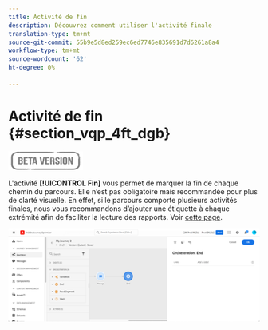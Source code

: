 ```yaml
---
title: Activité de fin
description: Découvrez comment utiliser l'activité finale
translation-type: tm+mt
source-git-commit: 55b9e5d8ed259ec6ed7746e835691d7d6261a8a4
workflow-type: tm+mt
source-wordcount: '62'
ht-degree: 0%

---
```


# Activité de fin {#section_vqp_4ft_dgb}

![](../assets/do-not-localize/badge.png)

L&#39;activité **[!UICONTROL Fin]** vous permet de marquer la fin de chaque chemin du parcours. Elle n’est pas obligatoire mais recommandée pour plus de clarté visuelle. En effet, si le parcours comporte plusieurs activités finales, nous vous recommandons d’ajouter une étiquette à chaque extrémité afin de faciliter la lecture des rapports. Voir [cette page](../reports/live-report.md).

![](../assets/journey54.png)

